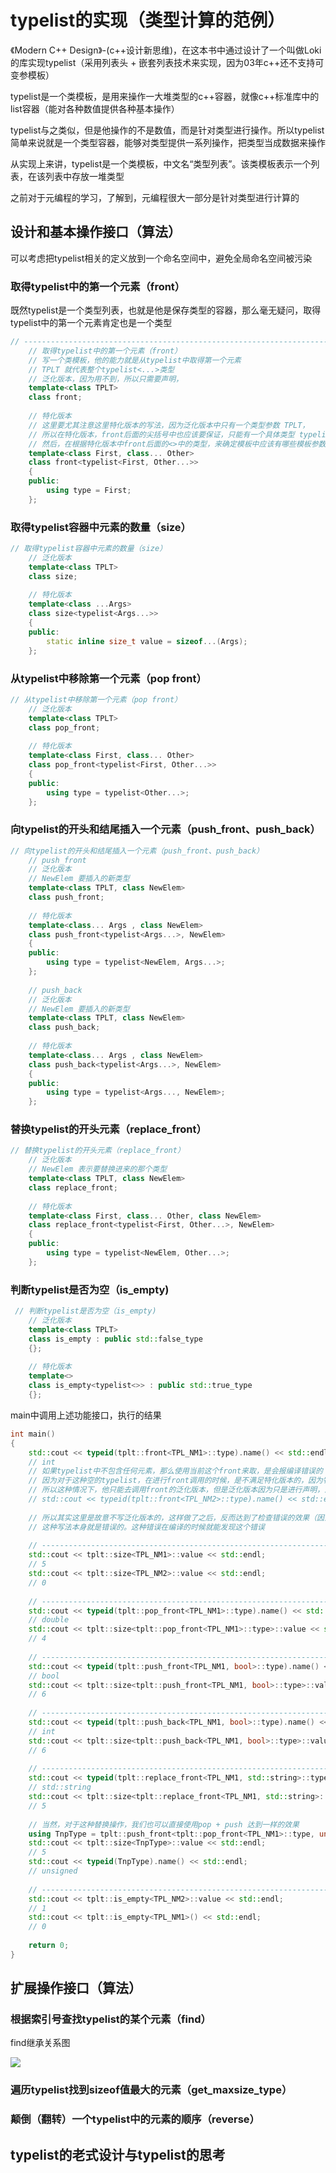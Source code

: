 # typelist的实现（类型计算的范例）

《Modern C++ Design》-(c++设计新思维)，在这本书中通过设计了一个叫做Loki的库实现typelist（采用列表头 + 嵌套列表技术来实现，因为03年c++还不支持可变参模板）

typelist是一个类模板，是用来操作一大堆类型的c++容器，就像c++标准库中的list容器（能对各种数值提供各种基本操作）

typelist与之类似，但是他操作的不是数值，而是针对类型进行操作。所以typelist简单来说就是一个类型容器，能够对类型提供一系列操作，把类型当成数据来操作

从实现上来讲，typelist是一个类模板，中文名“类型列表”。该类模板表示一个列表，在该列表中存放一堆类型

之前对于元编程的学习，了解到，元编程很大一部分是针对类型进行计算的

## 设计和基本操作接口（算法）

可以考虑把typelist相关的定义放到一个命名空间中，避免全局命名空间被污染

### 取得typelist中的第一个元素（front）

既然typelist是一个类型列表，也就是他是保存类型的容器，那么毫无疑问，取得typelist中的第一个元素肯定也是一个类型

```c++
// ------------------------------------------------------------------------------
    // 取得typelist中的第一个元素（front）
    // 写一个类模板，他的能力就是从typelist中取得第一个元素
    // TPLT 就代表整个typelist<...>类型
    // 泛化版本，因为用不到，所以只需要声明，
    template<class TPLT>
    class front;
    
    // 特化版本
    // 这里要尤其注意这里特化版本的写法，因为泛化版本中只有一个类型参数 TPLT，
    // 所以在特化版本，front后面的尖括号中也应该要保证，只能有一个具体类型 typelist<First, Other...>
    // 然后，在根据特化版本中front后面的<>中的类型，来确定模板中应该有哪些模板参数，即 <class First, class... Other>
    template<class First, class... Other>
    class front<typelist<First, Other...>>
    {
    public:
        using type = First;
    };
```

### 取得typelist容器中元素的数量（size）

```c++
// 取得typelist容器中元素的数量（size）
    // 泛化版本
    template<class TPLT>
    class size;
    
    // 特化版本
    template<class ...Args>
    class size<typelist<Args...>>
    {
    public:
        static inline size_t value = sizeof...(Args);
    };
```

### 从typelist中移除第一个元素（pop front）

```c++
// 从typelist中移除第一个元素（pop front）
    // 泛化版本
    template<class TPLT>
    class pop_front;
    
    // 特化版本
    template<class First, class... Other>
    class pop_front<typelist<First, Other...>>
    {
    public:
        using type = typelist<Other...>;
    };
```

### 向typelist的开头和结尾插入一个元素（push_front、push_back）

```C++
// 向typelist的开头和结尾插入一个元素（push_front、push_back）
    // push_front
    // 泛化版本
    // NewElem 要插入的新类型
    template<class TPLT, class NewElem>
    class push_front;
    
    // 特化版本
    template<class... Args , class NewElem>
    class push_front<typelist<Args...>, NewElem>
    {
    public:
        using type = typelist<NewElem, Args...>;
    };
    
    // push_back
    // 泛化版本
    // NewElem 要插入的新类型
    template<class TPLT, class NewElem>
    class push_back;
    
    // 特化版本
    template<class... Args , class NewElem>
    class push_back<typelist<Args...>, NewElem>
    {
    public:
        using type = typelist<Args..., NewElem>;
    };
```



### 替换typelist的开头元素（replace_front）

```C++
// 替换typelist的开头元素（replace_front）
    // 泛化版本
    // NewElem 表示要替换进来的那个类型
    template<class TPLT, class NewElem>
    class replace_front;
    
    // 特化版本
    template<class First, class... Other, class NewElem> 
    class replace_front<typelist<First, Other...>, NewElem>
    {
    public:
        using type = typelist<NewElem, Other...>;
    };
```



### 判断typelist是否为空（is_empty)

```C++
 // 判断typelist是否为空（is_empty)
    // 泛化版本
    template<class TPLT>
    class is_empty : public std::false_type
    {};
    
    // 特化版本
    template<>
    class is_empty<typelist<>> : public std::true_type
    {};
```

main中调用上述功能接口，执行的结果

```c++
int main()
{
    std::cout << typeid(tplt::front<TPL_NM1>::type).name() << std::endl;
    // int 
    // 如果typelist中不包含任何元素，那么使用当前这个front来取，是会报编译错误的（报未定义错误）
    // 因为对于这种空的typelist，在进行front调用的时候，是不满足特化版本的，因为特化版本时要求至少要有一个元素的，
    // 所以这种情况下，他只能去调用front的泛化版本，但是泛化版本因为只是进行声明，没有实现定义，所以就报未定义错误
    // std::cout << typeid(tplt::front<TPL_NM2>::type).name() << std::endl;
    
    // 所以其实这里是故意不写泛化版本的，这样做了之后，反而达到了检查错误的效果（因为这里对于没有类型的typelist（空typelist）你却要去返回一个类型）
    // 这种写法本身就是错误的。这种错误在编译的时候就能发现这个错误
    
    // ------------------------------------------------------------------------------
    std::cout << tplt::size<TPL_NM1>::value << std::endl;
    // 5
    std::cout << tplt::size<TPL_NM2>::value << std::endl;
    // 0
    
    // ------------------------------------------------------------------------------
    std::cout << typeid(tplt::pop_front<TPL_NM1>::type).name() << std::endl;
    // double
    std::cout << tplt::size<tplt::pop_front<TPL_NM1>::type>::value << std::endl;
    // 4
    
    // ------------------------------------------------------------------------------
    std::cout << typeid(tplt::push_front<TPL_NM1, bool>::type).name() << std::endl;
    // bool
    std::cout << tplt::size<tplt::push_front<TPL_NM1, bool>::type>::value << std::endl;
    // 6
    
    // ------------------------------------------------------------------------------
    std::cout << typeid(tplt::push_back<TPL_NM1, bool>::type).name() << std::endl;
    // int
    std::cout << tplt::size<tplt::push_back<TPL_NM1, bool>::type>::value << std::endl;
    // 6
    
    // ------------------------------------------------------------------------------
    std::cout << typeid(tplt::replace_front<TPL_NM1, std::string>::type).name() << std::endl;
    // std::string
    std::cout << tplt::size<tplt::replace_front<TPL_NM1, std::string>::type>::value << std::endl;
    // 5
    
    // 当然，对于这种替换操作，我们也可以直接使用pop + push 达到一样的效果
    using TnpType = tplt::push_front<tplt::pop_front<TPL_NM1>::type, unsigned>::type;
    std::cout << tplt::size<TnpType>::value << std::endl;
    // 5
    std::cout << typeid(TnpType).name() << std::endl;
    // unsigned
    
    // ------------------------------------------------------------------------------
    std::cout << tplt::is_empty<TPL_NM2>::value << std::endl;
    // 1
    std::cout << tplt::is_empty<TPL_NM1>() << std::endl;
    // 0
    
    return 0;
}
```



## 扩展操作接口（算法）

### 根据索引号查找typelist的某个元素（find）



find继承关系图

![](../img/impicture_20211225_170226.png)

### 遍历typelist找到sizeof值最大的元素（get_maxsize_type）

### 颠倒（翻转）一个typelist中的元素的顺序（reverse）

## typelist的老式设计与typelist的思考